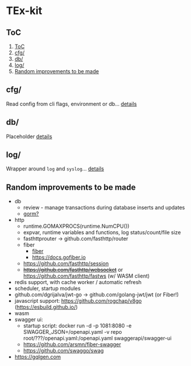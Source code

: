 # TEx-kit

## ToC

1. [ToC](#toc)
2. [cfg/](#cfg)
3. [db/](#db)
4. [log/](#log)
5. [Random improvements to be made](#random-improvements-to-be-made)

## cfg/

Read config from cli flags, environment or db... [details](cfg/README.md)

## db/

Placeholder [details](db/README.md)

## log/

Wrapper around `log` and `syslog`... [details](log/README.md)

## Random improvements to be made

* db
  * review - manage transactions during database inserts and updates
  * [gorm?](https://gorm.io/index.html)
* http
  * runtime.GOMAXPROCS(runtime.NumCPU())
  * expvar, runtime variables and functions, log status/count/file size
  * fasthttprouter -> github.com/fasthttp/router
  * fiber
    * [fiber](https://github.com/gofiber/fiber)
    * <https://docs.gofiber.io>
  * <https://github.com/fasthttp/session>
  * ~~<https://github.com/fasthttp/websocket>~~ or <https://github.com/fasthttp/fastws> (w/ WASM client)
* redis support, with cache worker / automatic refresh
* scheduler, startup modules
* github.com/dgrijalva/jwt-go -> github.com/golang-jwt/jwt (or Fiber!)
* javascript support: <https://github.com/rogchap/v8go> (<https://esbuild.github.io/>)
* wasm
* swagger ui:
  * startup script: docker run -d -p 1081:8080 -e SWAGGER_JSON=/openapi.yaml -v repo root/???/openapi.yaml:/openapi.yaml swaggerapi/swagger-ui
  * <https://github.com/arsmn/fiber-swagger>
  * <https://github.com/swaggo/swag>
* <https://gqlgen.com>
